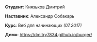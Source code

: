 **Студент**: Князьков Дмитрий

**Наставник**: Александр Собакарь

**Курс**: Веб для начинающих *(07.2017)*

**Демо**: https://dmitry7834.github.io/burger/
